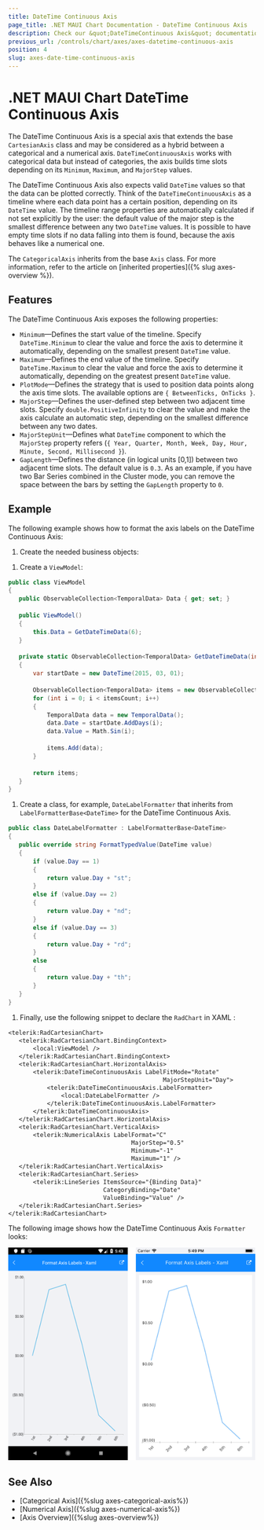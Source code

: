 ```yaml
---
title: DateTime Continuous Axis
page_title: .NET MAUI Chart Documentation - DateTime Continuous Axis
description: Check our &quot;DateTimeContinuous Axis&quot; documentation article for Telerik Chart for .NET MAUI control.
previous_url: /controls/chart/axes/axes-datetime-continuous-axis
position: 4
slug: axes-date-time-continuous-axis
---
```


# .NET MAUI Chart DateTime Continuous Axis

The DateTime Continuous Axis is a special axis that extends the base `CartesianAxis` class and may be considered as a hybrid between a categorical and a numerical axis. `DateTimeContinuousAxis` works with categorical data but instead of categories, the axis builds time slots depending on its `Minimum`, `Maximum`, and `MajorStep` values.

The DateTime Continuous Axis also expects valid `DateTime` values so that the data can be plotted correctly. Think of the `DateTimeContinuousAxis` as a timeline where each data point has a certain position, depending on its `DateTime` value. The timeline range properties are automatically calculated if not set explicitly by the user: the default value of the major step is the smallest difference between any two `DateTime` values. It is possible to have empty time slots if no data falling into them is found, because the axis behaves like a numerical one.

The `CategoricalAxis` inherits from the base `Axis` class. For more information, refer to the article on [inherited properties]({% slug axes-overview %}).

## Features

The DateTime Continuous Axis exposes the following properties:

- `Minimum`&mdash;Defines the start value of the timeline. Specify `DateTime.Minimum` to clear the value and force the axis to determine it automatically, depending on the smallest present `DateTime` value.
- `Maximum`&mdash;Defines the end value of the timeline. Specify `DateTime.Maximum` to clear the value and force the axis to determine it automatically, depending on the greatest present `DateTime` value.
- `PlotMode`&mdash;Defines the strategy that is used to position data points along the axis time slots. The available options are `{ BetweenTicks, OnTicks }`.
- `MajorStep`&mdash;Defines the user-defined step between two adjacent time slots. Specify `double.PositiveInfinity` to clear the value and make the axis calculate an automatic step, depending on the smallest difference between any two dates.
- `MajorStepUnit`&mdash;Defines what `DateTime` component to which the `MajorStep` property refers (`{ Year, Quarter, Month, Week, Day, Hour, Minute, Second, Millisecond }`).
- `GapLength`&mdash;Defines the distance (in logical units [0,1]) between two adjacent time slots. The default value is `0.3`. As an example, if you have two Bar Series combined in the Cluster mode, you can remove the space between the bars by setting the `GapLength` property to `0`.

## Example

The following example shows how to format the axis labels on the DateTime Continuous Axis:

1. Create the needed business objects:

 <snippet id='temporal-data-model' />

1. Create a `ViewModel`:

 ```C#
public class ViewModel
{
    public ObservableCollection<TemporalData> Data { get; set; }

    public ViewModel()
    {
        this.Data = GetDateTimeData(6);
    }

    private static ObservableCollection<TemporalData> GetDateTimeData(int itemsCount)
    {
        var startDate = new DateTime(2015, 03, 01);

        ObservableCollection<TemporalData> items = new ObservableCollection<TemporalData>();
        for (int i = 0; i < itemsCount; i++)
        {
            TemporalData data = new TemporalData();
            data.Date = startDate.AddDays(i);
            data.Value = Math.Sin(i);

            items.Add(data);
        }

        return items;
    }
}
 ```

1. Create a class, for example, `DateLabelFormatter` that inherits from `LabelFormatterBase<DateTime>` for the DateTime Continuous Axis.

 ```C#
public class DateLabelFormatter : LabelFormatterBase<DateTime>
{
    public override string FormatTypedValue(DateTime value)
    {
        if (value.Day == 1)
        {
            return value.Day + "st";
        }
        else if (value.Day == 2)
        {
            return value.Day + "nd";
        }
        else if (value.Day == 3)
        {
            return value.Day + "rd";
        }
        else
        {
            return value.Day + "th";
        }
    }
}
 ```

1. Finally, use the following snippet to declare the `RadChart` in XAML :

 ```XAML
<telerik:RadCartesianChart>
	<telerik:RadCartesianChart.BindingContext>
	    <local:ViewModel />
	</telerik:RadCartesianChart.BindingContext>
	<telerik:RadCartesianChart.HorizontalAxis>
	    <telerik:DateTimeContinuousAxis LabelFitMode="Rotate"
	                                         MajorStepUnit="Day">
	        <telerik:DateTimeContinuousAxis.LabelFormatter>
	            <local:DateLabelFormatter />
	        </telerik:DateTimeContinuousAxis.LabelFormatter>
	    </telerik:DateTimeContinuousAxis>
	</telerik:RadCartesianChart.HorizontalAxis>
	<telerik:RadCartesianChart.VerticalAxis>
	    <telerik:NumericalAxis LabelFormat="C"
	                                MajorStep="0.5"
	                                Minimum="-1"
	                                Maximum="1" />
	</telerik:RadCartesianChart.VerticalAxis>
	<telerik:RadCartesianChart.Series>
	    <telerik:LineSeries ItemsSource="{Binding Data}"
                            CategoryBinding="Date"
                            ValueBinding="Value" />
	</telerik:RadCartesianChart.Series>
</telerik:RadCartesianChart>
 ```

The following image shows how the DateTime Continuous Axis `Formatter` looks:

![DateTimeContinuous Axis](images/chart-date-time-continuous-axis-example.png)

## See Also

- [Categorical Axis]({%slug axes-categorical-axis%})
- [Numerical Axis]({%slug axes-numerical-axis%})
- [Axis Overview]({%slug axes-overview%})
